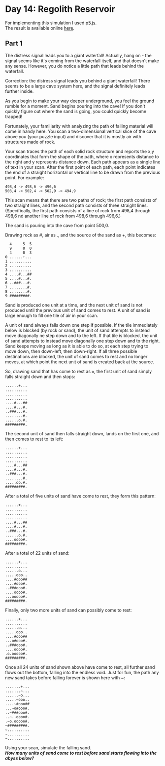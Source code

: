 
# Day 14: Regolith Reservoir 

For implementing this simulation I used [p5.js](https://p5js.org/).  
The result is available online 
[here](https://editor.p5js.org/xholas/full/Tz8cZ7-Tr).

## Part 1

The distress signal leads you to a giant waterfall! 
Actually, hang on - the signal seems like it's coming from the waterfall itself, 
and that doesn't make any sense. 
However, you do notice a little path that leads behind the waterfall.

Correction: the distress signal leads you behind a giant waterfall! 
There seems to be a large cave system here, 
and the signal definitely leads further inside.

As you begin to make your way deeper underground, 
you feel the ground rumble for a moment. 
Sand begins pouring into the cave! 
If you don't quickly figure out where the sand is going, 
you could quickly become trapped!

Fortunately, your familiarity with analyzing the path of falling material 
will come in handy here. 
You scan a two-dimensional vertical slice 
of the cave above you (your puzzle input) 
and discover that it is mostly air with structures made of rock.

Your scan traces the path of each solid rock structure 
and reports the x,y coordinates that form the shape of the path, 
where x represents distance to the right and y represents distance down. 
Each path appears as a single line of text in your scan. 
After the first point of each path, 
each point indicates the end of a straight horizontal or vertical line 
to be drawn from the previous point. 
For example:

```
498,4 -> 498,6 -> 496,6
503,4 -> 502,4 -> 502,9 -> 494,9
```

This scan means that there are two paths of rock; 
the first path consists of two straight lines, 
and the second path consists of three straight lines. 
(Specifically, the first path consists of a line of rock 
from 498,4 through 498,6 
nd another line of rock from 498,6 through 496,6.)

The sand is pouring into the cave from point 500,0.

Drawing rock as #, air as ., 
and the source of the sand as +, this becomes:

```
  4     5  5
  9     0  0
  4     0  3
0 ......+...
1 ..........
2 ..........
3 ..........
4 ....#...##
5 ....#...#.
6 ..###...#.
7 ........#.
8 ........#.
9 #########.
```

Sand is produced one unit at a time, 
and the next unit of sand is not produced 
until the previous unit of sand comes to rest. 
A unit of sand is large enough to fill one tile of air in your scan.

A unit of sand always falls down one step if possible. 
If the tile immediately below is blocked (by rock or sand), 
the unit of sand attempts to instead move diagonally 
ne step down and to the left. 
If that tile is blocked, the unit of sand attempts 
to instead move diagonally one step down and to the right. 
Sand keeps moving as long as it is able to do so, 
at each step trying to move down, then down-left, then down-right. 
If all three possible destinations are blocked, 
the unit of sand comes to rest and no longer moves, 
at which point the next unit of sand is created back at the source.

So, drawing sand that has come to rest as `o`, 
the first unit of sand simply falls straight down and then stops:

```
......+...
..........
..........
..........
....#...##
....#...#.
..###...#.
........#.
......o.#.
#########.
```

The second unit of sand then falls straight down, 
lands on the first one, and then comes to rest to its left:

```
......+...
..........
..........
..........
....#...##
....#...#.
..###...#.
........#.
.....oo.#.
#########.
```

After a total of five units of sand have come to rest, they form this pattern:

```
......+...
..........
..........
..........
....#...##
....#...#.
..###...#.
......o.#.
....oooo#.
#########.
```

After a total of 22 units of sand:

```
......+...
..........
......o...
.....ooo..
....#ooo##
....#ooo#.
..###ooo#.
....oooo#.
...ooooo#.
#########.
```

Finally, only two more units of sand can possibly come to rest:

```
......+...
..........
......o...
.....ooo..
....#ooo##
...o#ooo#.
..###ooo#.
....oooo#.
.o.ooooo#.
#########.
```

Once all 24 units of sand shown above have come to rest, 
all further sand flows out the bottom, 
falling into the endless void. 
Just for fun, the path any new sand takes before falling forever 
is shown here with ~:

```
.......+...
.......~...
......~o...
.....~ooo..
....~#ooo##
...~o#ooo#.
..~###ooo#.
..~..oooo#.
.~o.ooooo#.
~#########.
~..........
~..........
~..........
```

Using your scan, simulate the falling sand.  
**_How many units of sand come to rest before sand 
starts flowing into the abyss below?_**
